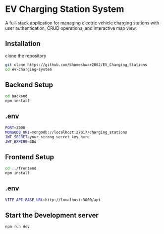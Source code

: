 # EV Charging Station System

A full-stack application for managing electric vehicle charging stations with user authentication, CRUD operations, and interactive map view.

## Installation

clone the repository

```bash
git clone https://github.com/Bhumeshwar2002/EV_Charging_Stations
cd ev-charging-system
```

## Backend Setup

```bash
cd backend
npm install
```

## .env

```bash
PORT=3000
MONGODB_URI=mongodb://localhost:27017/charging_stations
JWT_SECRET=your_strong_secret_key_here
JWT_EXPIRE=30d
```

## Frontend Setup

```bash
cd ../frontend
npm install
```

## .env

```bash
VITE_API_BASE_URL=http://localhost:3000/api
```

## Start the Development server

```bash
npm run dev
```
